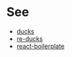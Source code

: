 # See

* [ducks](https://github.com/erikras/ducks-modular-redux)
* [re-ducks](https://github.com/alexnm/re-ducks)
* [react-boilerplate](https://github.com/react-boilerplate/react-boilerplate)

